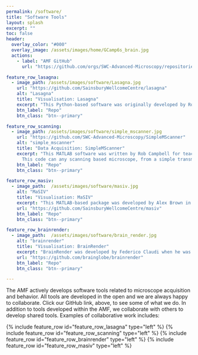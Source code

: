 ```yaml
---
permalink: /software/
title: "Software Tools"
layout: splash
excerpt: ""
toc: false
header:
  overlay_color: "#000"
  overlay_image: /assets/images/home/GCamp6s_brain.jpg
  actions:
    - label: "AMF GitHub"
      url: "https://github.com/orgs/SWC-Advanced-Microscopy/repositories"

feature_row_lasagna:
  - image_path: /assets/images/software/Lasagna.jpg
    url: "https://github.com/SainsburyWellcomeCentre/lasagna"
    alt: "Lasagna"
    title: "Visualisation: Lasagna"
    excerpt: "This Python-based software was originally developed by Rob Campbell for a project with Tom Mrsic-Flogel's lab, but is now being used by the IBL consortium to trace electrode tracks. It provides linked orthogonal 2-D views for fast visualisation of downsampled image stacks. Allows overlays of multiple brains, multiple channels, traced neurites, or soma locations. Includes viewer for Allen Atlas and is extendable via plugins. Lasagna pre-dates napari, which we would recommend for new projects"
    btn_label: "Repo"
    btn_class: "btn--primary"

feature_row_scanning:
  - image_path: /assets/images/software/simple_mscanner.jpg
    url: "https://github.com/SWC-Advanced-Microscopy/SimpleMScanner"
    alt: "simple_mscanner"
    title: "Data Acquisition: SimpleMScanner"
    excerpt: "This MATLAB software was written by Rob Campbell for teaching purposes. It runs galvo-based scanning microscopy using NI Hardware. The project includes three increasingly complicated versions of the same program. An equivalent Python project [can be found here](https://github.com/SWC-Advanced-Microscopy/SimplePyScanner).
      This code can any scanning based microscope, from a simple transmission-based system to a 2-photon."
    btn_label: "Repo"
    btn_class: "btn--primary"

feature_row_masiv:
  - image_path:  /assets/images/software/masiv.jpg
    alt: "MaSIV"
    title: "Visualisation: MaSIV"
    excerpt: "This MATLAB-based package was developed by Alex Brown in Troy Margrie's lab. MaSIV is a simple multi-resolution image viewer: it loads a small downsampled image stack into RAM but presents the user with full-res data as they zoom in. MaSIV is stable but can only display a single channel at once. It is extendable via plugins, some of which were written by AMF members."
    url: "https://github.com/SainsburyWellcomeCentre/masiv"
    btn_label: "Repo"
    btn_class: "btn--primary"

feature_row_brainrender:
  - image_path:  /assets/images/software/brain_render.jpg
    alt: "brainrender"
    title: "Visualisation: BrainRender"
    excerpt: "BrainRender was developed by Federico Claudi when he was in Tiago Branco's lab. Development has now been taken over by the SWC's neuroinformatics facility, with which the AMF is tightly linked. This Python-based package handles visualization of three dimensional neuroanatomical from publicly available datasets (e.g. Allen Brain atlas) and from user generated experimental data. The goal of brainrender is to facilitate the exploration and communication of neuroanatomical data by providing a user-friendly platform to create 3D renderings."
    url: "https://github.com/brainglobe/brainrender"
    btn_label: "Repo"
    btn_class: "btn--primary"

---
```


The AMF actively develops software tools related to microscope acquisition and behavior.
All tools are developed in the open and we are always happy to collaborate. 
Click our GitHub link, above, to see some of what we do. 
In addition to tools developed within the AMF, we collaborate with others to develop shared tools. Examples of collaborative work includes:


{% include feature_row id="feature_row_lasagna" type="left" %} 
{% include feature_row id="feature_row_scanning" type="left" %} 
{% include feature_row id="feature_row_brainrender" type="left" %}
{% include feature_row id="feature_row_masiv"   type="left" %}

